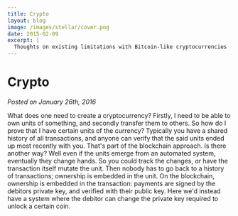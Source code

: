 ```yaml
---
title: Crypto
layout: blog
image: /images/stellar/cover.png
date: 2015-02-09
excerpt: |
  Thoughts on existing limitations with Bitcoin-like cryptocurrencies
---
```


# Crypto

_Posted on January 26th, 2016_


What does one need to create a cryptocurrency? Firstly, I need to be able to own units of something, and secondly transfer them to others. So how do I prove that I have certain units of the currency? Typically you have a shared history of all transactions, and anyone can verify that the said units ended up most recently with you. That's part of the blockchain approach. Is there another way? Well even if the units emerge from an automated system, eventually they change hands. So you could track the changes, _or_ have the transaction itself mutate the unit. Then nobody has to go back to a history of transactions; ownership is embedded in the unit. On the blockchain, ownership is embedded in the transaction: payments are signed by the debitors private key, and verified with their public key. Here we'd instead have a system where the debitor can change the private key required to unlock a certain coin. 
